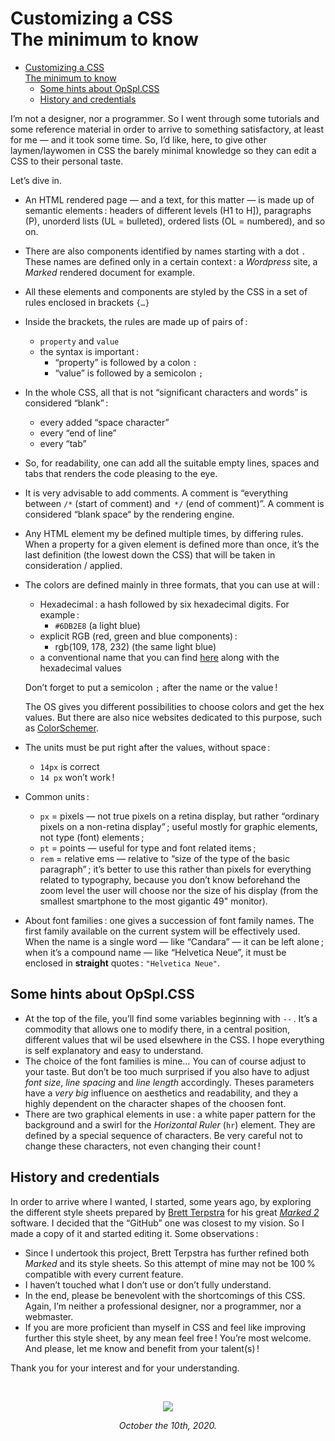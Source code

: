 # Customizing a CSS<br>The minimum to know
<!--ts-->
* [Customizing a CSS<br>The minimum to know](#customizing-a-cssthe-minimum-to-know)
   * [Some hints about OpSpl.CSS](#some-hints-about-opsplcss)
   * [History and credentials](#history-and-credentials)

<!-- Created by https://github.com/ekalinin/github-markdown-toc -->
<!-- Added by: runner, at: Sun Jun  5 08:58:28 UTC 2022 -->

<!--te-->
I’m not a designer, nor a programmer. So I went through some tutorials and some reference material in order to arrive to something satisfactory, at least for me — and it took some time. So, I’d like, here, to give other laymen/laywomen in CSS the barely minimal knowledge so they can edit a CSS to their personal taste.

Let’s dive in.

* An HTML rendered page — and a text, for this matter — is made up of semantic elements : headers of different levels (H1 to H]), paragraphs (P), unorderd lists (UL = bulleted), ordered lists (OL = numbered), and so on.

* There are also components identified by names starting with a dot `.` These names are defined only in a certain context : a *Wordpress* site, a *Marked* rendered document for example.

* All these elements and components are styled by the CSS in a set of rules enclosed in brackets `{…}`

* Inside the brackets, the rules are made up of pairs of :
	* `property` and `value`
	* the syntax is important :
		* “property” is followed by a colon `:`
		* “value” is followed by a semicolon `;`
	
* In the whole CSS, all that is not “significant characters and words” is considered “blank” :
	* every added “space character”
	* every “end of line”
	* every “tab”
	
* So, for readability, one can add all the suitable empty lines, spaces and tabs that renders the code pleasing to the eye.

* It is very advisable to add comments. A comment is “everything between `/*` (start of  comment) and  `*/` (end of comment)”. A comment is considered “blank space“ by the rendering engine.

* Any HTML element my be defined multiple times, by differing rules. When a property for a given element is defined more than once, it’s the last definition (the lowest down the CSS) that will be taken in consideration / applied.

* The colors are defined mainly in three formats, that you can use at will :

  * Hexadecimal : a hash followed by six hexadecimal digits. For example :
    * `#6DB2E8` (a light blue)
  * explicit RGB (red, green and blue components) :
    * rgb(109, 178, 232) (the same light blue)
  * a conventional name that you can find [here](https://www.colorschemer.com/color-names/) along with the hexadecimal values

  Don’t forget to put a semicolon `;` after the name or the value !

  The OS gives you different possibilities to choose colors and get the hex values. But there are also nice websites dedicated to this purpose, such as [ColorSchemer](https://www.colorschemer.com/).

* The units must be put right after the values, without space :

  * `14px` is correct
  * `14 px` won’t work !

* Common units :

  * `px` = pixels — not true pixels on a retina display, but rather “ordinary pixels on a non-retina display” ; useful mostly for graphic elements, not type (font) elements ;
  * `pt` = points — useful for type and font related items ;
  * `rem` = relative ems — relative to “size of the type of the basic paragraph” ; it’s better to use this rather than pixels for everything related to typography, because you don’t know beforehand the zoom level the user will choose nor the size of his display (from the smallest smartphone to the most gigantic 49" monitor).

* About font families : one gives a succession of font family names. The first family available on the current system will be effectively used. When the name is a single word — like “Candara” — it can be left alone ; when it’s a compound name — like “Helvetica Neue”, it must be enclosed in **straight** quotes : `"Helvetica Neue"`.

  

## Some hints about OpSpl.CSS

* At the top of the file, you’ll find some variables beginning with `--` . It’s a commodity that allows one to modify there, in a central position, different values that wil be used elsewhere in the CSS. I hope everything is self explanatory and easy to understand.
* The choice of the font families is mine… You can of course adjust to your taste. But don’t be too much surprised if you also have to adjust *font size*, *line spacing* and *line length* accordingly. Theses parameters have a *very big* influence on aesthetics and readability, and they a highly dependent on the character shapes of the choosen font.
* There are two graphical elements in use : a white paper pattern for the background and a swirl for the *Horizontal Ruler* (`hr`) element. They are defined by a special sequence of characters. Be very careful not to change these characters, not even changing their count !



## History and credentials

In order to arrive where I wanted, I started, some years ago, by exploring the different style sheets prepared by [Brett Terpstra](https://brettterpstra.com/) for his great [*Marked 2*](https://marked2app.com/) software. I decided that the “GitHub” one was closest to my vision. So I made a copy of it and started editing it. Some observations :

* Since I undertook this project, Brett Terpstra has further refined  both *Marked* and its style sheets. So this attempt of mine may not be 100 % compatible with every current feature.
* I haven’t touched what I don’t use or don’t fully understand.
* In the end, please be benevolent with the shortcomings of this CSS. Again, I’m neither a professional designer, nor a programmer, nor a webmaster.
* If you are more proficient than myself in CSS and feel like improving further this style sheet, by any mean feel free ! You’re most welcome. And please, let me know and benefit from your talent(s) !

Thank you for your interest and for your understanding.



<p style="text-align: center;">&emsp;</p>
<p style="text-align: center;"><a href="https://dr-spinnler.ch"><img src="http://dr-spinnler.ch/myfiles/logos/Olivier-Spinnler.png"/></a></p>
<p style="text-align: center; font-style: italic;">October the 10th, 2020.
</p>
<p style="text-align: center;">&emsp;</p>
<p style="text-align: center;">&emsp;</p>